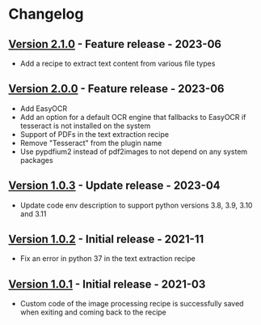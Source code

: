 # Changelog

## [Version 2.1.0](https://github.com/dataiku/dss-plugin-tesseract-ocr/releases/tag/v2.1.0) - Feature release - 2023-06

- Add a recipe to extract text content from various file types

## [Version 2.0.0](https://github.com/dataiku/dss-plugin-tesseract-ocr/releases/tag/v2.0.0) - Feature release - 2023-06

- Add EasyOCR
- Add an option for a default OCR engine that fallbacks to EasyOCR if tesseract is not installed on the system 
- Support of PDFs in the text extraction recipe
- Remove "Tesseract" from the plugin name
- Use pypdfium2 instead of pdf2images to not depend on any system packages 

## [Version 1.0.3](https://github.com/dataiku/dss-plugin-tesseract-ocr/releases/tag/v1.0.3) - Update release - 2023-04

- Update code env description to support python versions 3.8, 3.9, 3.10 and 3.11

## [Version 1.0.2](https://github.com/dataiku/dss-plugin-tesseract-ocr/releases/tag/v1.0.2) - Initial release - 2021-11

- Fix an error in python 37 in the text extraction recipe

## [Version 1.0.1](https://github.com/dataiku/dss-plugin-tesseract-ocr/releases/tag/v1.0.1) - Initial release - 2021-03

- Custom code of the image processing recipe is successfully saved when exiting and coming back to the recipe
